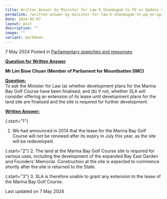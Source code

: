```yaml
---
title: Written Answer by Minister for Law K Shanmugam to PQ on Update on Development Plans for Marina Bay Golf Course
permalink: /written-answer-by-minister-for-law-k-shanmugam-to-pq-on-update-on-development-plans-for-marina-bay-golf-course/
date: 2024-05-07
layout: post
description: ""
image: ""
variant: markdown
---
```

7 May 2024 Posted in [Parliamentary speeches and responses](/news/parliamentary-speeches) 

<b><u>Question for Written Answer</u></b>

<b>Mr Lim Biow Chuan (Member of Parliament for Mountbatten SMC)</b>

<b><u>Question:</u></b>
<br>To ask the Minister for Law (a) whether development plans for the Marina Bay Golf Course have been finalised; and (b) if not, whether SLA will consider offering an extension of its lease until development plans for the land site are finalised and the site is required for further development.

<b><u>Written Answer:</u></b>

{:start="1"}
1.	We had announced in 2014 that the lease for the Marina Bay Golf Course will not be renewed after its expiry in July this year, as the site will be redeveloped.

{:start="2"}
2. The land at the Marina Bay Golf Course site is required for various uses, including the development of the expanded Bay East Garden and Founders’ Memorial. Construction at the site is expected to commence shortly after the site is returned to the State.

{:start="3"}
3. SLA is therefore unable to grant any extension to the lease of the Marina Bay Golf Course.

<p class="right-side-updated">Last updated on 7 May 2024</p>
